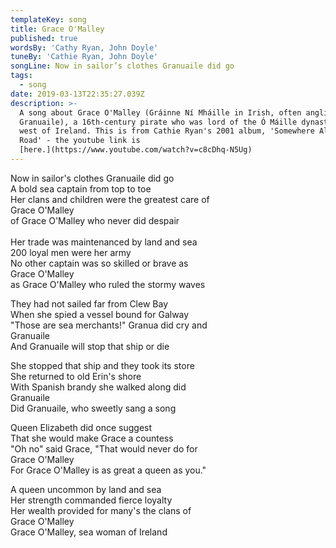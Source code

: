 ```yaml
---
templateKey: song
title: Grace O'Malley
published: true
wordsBy: 'Cathy Ryan, John Doyle'
tuneBy: 'Cathie Ryan, John Doyle'
songLine: Now in sailor’s clothes Granuaile did go
tags:
  - song
date: 2019-03-13T22:35:27.039Z
description: >-
  A song about Grace O'Malley (Gráinne Ní Mháille in Irish, often anglicised to
  Granuaile), a 16th-century pirate who was lord of the Ó Máille dynasty in the
  west of Ireland. This is from Cathie Ryan's 2001 album, 'Somewhere Along the
  Road' - the youtube link is
  [here.](https://www.youtube.com/watch?v=c8cDhq-N5Ug)
---
```

Now in sailor's clothes Granuaile did go\
A bold sea captain from top to toe\
Her clans and children were the greatest care of \
Grace O'Malley\
of Grace O'Malley who never did despair\
\
Her trade was maintenanced by land and sea\
200 loyal men were her army\
No other captain was so skilled or brave as \
Grace O'Malley\
as Grace O'Malley who ruled the stormy waves

They had not sailed far from Clew Bay\
When she spied a vessel bound for Galway\
"Those are sea merchants!" Granua did cry and \
Granuaile \
And Granuaile will stop that ship or die

She stopped that ship and they took its store\
She returned to old Erin's shore\
With Spanish brandy she walked along did \
Granuaile\
Did Granuaile, who sweetly sang a song 

Queen Elizabeth did once suggest\
That she would make Grace a countess\
"Oh no" said Grace, "That would never do for \
Grace O'Malley\
For Grace O'Malley is as great a queen as you."

A queen uncommon by land and sea\
Her strength commanded fierce loyalty\
Her wealth provided for many's the clans of\
Grace O'Malley\
Grace O'Malley, sea woman of Ireland

